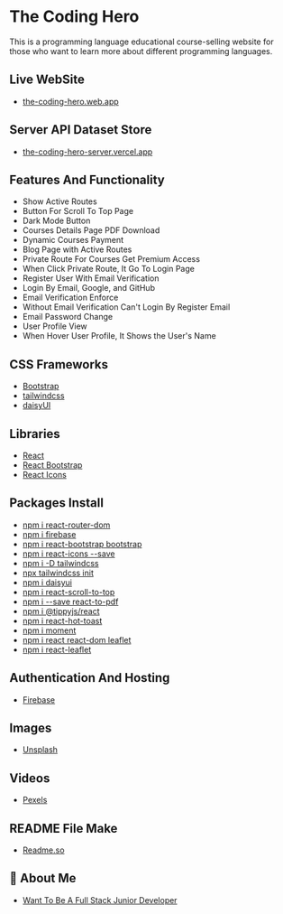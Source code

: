 
# The Coding Hero 

This is a programming language educational course-selling website for those who want to learn more about different programming languages.


## Live WebSite

- [the-coding-hero.web.app](https://the-coding-hero.web.app/)
## Server API Dataset Store
- [the-coding-hero-server.vercel.app](https://the-coding-hero-server.vercel.app/)
##  Features And Functionality
- Show Active Routes
- Button For Scroll To Top Page
- Dark Mode Button
- Courses Details Page PDF Download
- Dynamic Courses Payment
- Blog Page with Active Routes
- Private Route For Courses Get Premium Access 
- When Click Private Route, It Go To Login Page
- Register User With Email Verification
- Login By Email, Google, and GitHub
- Email Verification Enforce
- Without Email Verification Can't Login By Register Email
- Email Password Change  
- User Profile View 
- When Hover User Profile, It Shows the User's Name
## CSS Frameworks
- [Bootstrap](https://getbootstrap.com/)
- [tailwindcss](https://tailwindcss.com/)
- [daisyUI](https://daisyui.com/)
## Libraries
- [React](https://reactjs.org/)
- [React Bootstrap](https://react-bootstrap.github.io/)
- [React Icons](https://react-icons.github.io/react-icons)
## Packages Install
- [npm i react-router-dom](https://www.npmjs.com/package/react-router-dom)
- [npm i firebase](https://www.npmjs.com/package/firebase)
- [npm i react-bootstrap bootstrap](https://www.npmjs.com/package/react-bootstrap)
- [npm i react-icons --save](https://www.npmjs.com/package/react-icons)
- [npm i -D tailwindcss](https://www.npmjs.com/package/tailwindcss?activeTab=versions)
- [npx tailwindcss init](https://tailwindcss.com/docs/installation)
- [npm i daisyui](https://www.npmjs.com/package/daisyui)
- [npm i react-scroll-to-top](https://www.npmjs.com/package/react-scroll-to-top)
- [npm i --save react-to-pdf](https://www.npmjs.com/package/react-to-pdf)
- [npm i @tippyjs/react](https://www.npmjs.com/package/@tippyjs/react)
- [npm i react-hot-toast](https://www.npmjs.com/package/react-hot-toast)
- [npm i moment](https://www.npmjs.com/package/moment)
- [npm i react react-dom leaflet](https://react-leaflet.js.org/docs/start-installation/)
- [npm i react-leaflet](https://www.npmjs.com/package/react-leaflet)
## Authentication And Hosting 
- [Firebase](https://firebase.google.com/)
## Images
- [Unsplash](https://unsplash.com/)
## Videos
- [Pexels](https://www.pexels.com/)
## README File Make
- [Readme.so](https://readme.so/)
## 🚀 About Me
- [Want To Be A Full Stack Junior Developer](https://github.com/mdOmarfaruk151)

